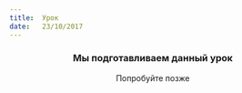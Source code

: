 ```yaml
---
title:  Урок
date:   23/10/2017
---
```


### <center>Мы подготавливаем данный урок</center>
<center>Попробуйте позже</center>